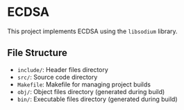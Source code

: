 # ECDSA

This project implements ECDSA using the `libsodium` library.

## File Structure

- `include/`: Header files directory
- `src/`: Source code directory
- `Makefile`: Makefile for managing project builds
- `obj/`: Object files directory (generated during build)
- `bin/`: Executable files directory (generated during build)
